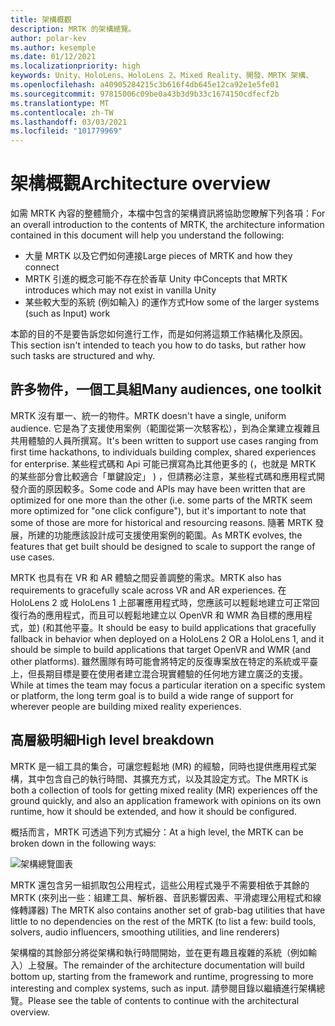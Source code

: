 ```yaml
---
title: 架構概觀
description: MRTK 的架構總覽。
author: polar-kev
ms.author: kesemple
ms.date: 01/12/2021
ms.localizationpriority: high
keywords: Unity、HoloLens、HoloLens 2、Mixed Reality、開發、MRTK 架構、
ms.openlocfilehash: a40905284215c3b616f4db645e12ca92e1e5fe01
ms.sourcegitcommit: 97815006c09be0a43b3d9b33c1674150cdfecf2b
ms.translationtype: MT
ms.contentlocale: zh-TW
ms.lasthandoff: 03/03/2021
ms.locfileid: "101779969"
---
```

# <a name="architecture-overview"></a><span data-ttu-id="7bbed-104">架構概觀</span><span class="sxs-lookup"><span data-stu-id="7bbed-104">Architecture overview</span></span>

<span data-ttu-id="7bbed-105">如需 MRTK 內容的整體簡介，本檔中包含的架構資訊將協助您瞭解下列各項：</span><span class="sxs-lookup"><span data-stu-id="7bbed-105">For an overall introduction to the contents of MRTK, the architecture information contained in this document will help you understand the following:</span></span>

- <span data-ttu-id="7bbed-106">大量 MRTK 以及它們如何連接</span><span class="sxs-lookup"><span data-stu-id="7bbed-106">Large pieces of MRTK and how they connect</span></span>
- <span data-ttu-id="7bbed-107">MRTK 引進的概念可能不存在於香草 Unity 中</span><span class="sxs-lookup"><span data-stu-id="7bbed-107">Concepts that MRTK introduces which may not exist in vanilla Unity</span></span>
- <span data-ttu-id="7bbed-108">某些較大型的系統 (例如輸入) 的運作方式</span><span class="sxs-lookup"><span data-stu-id="7bbed-108">How some of the larger systems (such as Input) work</span></span>

<span data-ttu-id="7bbed-109">本節的目的不是要告訴您如何進行工作，而是如何將這類工作結構化及原因。</span><span class="sxs-lookup"><span data-stu-id="7bbed-109">This section isn't intended to teach you how to do tasks, but rather how such tasks are structured and why.</span></span>

## <a name="many-audiences-one-toolkit"></a><span data-ttu-id="7bbed-110">許多物件，一個工具組</span><span class="sxs-lookup"><span data-stu-id="7bbed-110">Many audiences, one toolkit</span></span>

<span data-ttu-id="7bbed-111">MRTK 沒有單一、統一的物件。</span><span class="sxs-lookup"><span data-stu-id="7bbed-111">MRTK doesn't have a single, uniform audience.</span></span> <span data-ttu-id="7bbed-112">它是為了支援使用案例（範圍從第一次駭客松），到為企業建立複雜且共用體驗的人員所撰寫。</span><span class="sxs-lookup"><span data-stu-id="7bbed-112">It's been written to support use cases ranging from first time hackathons, to individuals building complex, shared experiences for enterprise.</span></span> <span data-ttu-id="7bbed-113">某些程式碼和 Api 可能已撰寫為比其他更多的 (，也就是 MRTK 的某些部分會比較適合「單鍵設定」 ) ，但請務必注意，某些程式碼和應用程式開發介面的原因較多。</span><span class="sxs-lookup"><span data-stu-id="7bbed-113">Some code and APIs may have been written that are optimized for one more than the other (i.e. some parts of the MRTK seem more optimized for "one click configure"), but it's important to note that some of those are more for historical and resourcing reasons.</span></span> <span data-ttu-id="7bbed-114">隨著 MRTK 發展，所建的功能應該設計成可支援使用案例的範圍。</span><span class="sxs-lookup"><span data-stu-id="7bbed-114">As MRTK evolves, the features that get built should be designed to scale to support the range of use cases.</span></span>

<span data-ttu-id="7bbed-115">MRTK 也具有在 VR 和 AR 體驗之間妥善調整的需求。</span><span class="sxs-lookup"><span data-stu-id="7bbed-115">MRTK also has requirements to gracefully scale across VR and AR experiences.</span></span> <span data-ttu-id="7bbed-116">在 HoloLens 2 或 HoloLens 1 上部署應用程式時，您應該可以輕鬆地建立可正常回復行為的應用程式，而且可以輕鬆地建立以 OpenVR 和 WMR 為目標的應用程式，並)  (和其他平臺。</span><span class="sxs-lookup"><span data-stu-id="7bbed-116">It should be easy to build applications that gracefully fallback in behavior when deployed on a HoloLens 2 OR a HoloLens 1, and it should be simple to build applications that target OpenVR and WMR (and other platforms).</span></span> <span data-ttu-id="7bbed-117">雖然團隊有時可能會將特定的反復專案放在特定的系統或平臺上，但長期目標是要在使用者建立混合現實體驗的任何地方建立廣泛的支援。</span><span class="sxs-lookup"><span data-stu-id="7bbed-117">While at times the team may focus a particular iteration on a specific system or platform, the long term goal is to build a wide range of support for wherever people are building mixed reality experiences.</span></span>

## <a name="high-level-breakdown"></a><span data-ttu-id="7bbed-118">高層級明細</span><span class="sxs-lookup"><span data-stu-id="7bbed-118">High level breakdown</span></span>

<span data-ttu-id="7bbed-119">MRTK 是一組工具的集合，可讓您輕鬆地 (MR) 的經驗，同時也提供應用程式架構，其中包含自己的執行時間、其擴充方式，以及其設定方式。</span><span class="sxs-lookup"><span data-stu-id="7bbed-119">The MRTK is both a collection of tools for getting mixed reality (MR) experiences off the ground quickly, and also an application framework with opinions on its own runtime, how it should be extended, and how it should be configured.</span></span>

<span data-ttu-id="7bbed-120">概括而言，MRTK 可透過下列方式細分：</span><span class="sxs-lookup"><span data-stu-id="7bbed-120">At a high level, the MRTK can be broken down in the following ways:</span></span>

![架構總覽圖表](../features/images/architecture/MRTK_Architecture.png)

<span data-ttu-id="7bbed-122">MRTK 還包含另一組抓取包公用程式，這些公用程式幾乎不需要相依于其餘的 MRTK (來列出一些：組建工具、解析器、音訊影響因素、平滑處理公用程式和線條轉譯器) </span><span class="sxs-lookup"><span data-stu-id="7bbed-122">The MRTK also contains another set of grab-bag utilities that have little to no dependencies on the rest of the MRTK (to list a few: build tools, solvers, audio influencers, smoothing utilities, and line renderers)</span></span>

<span data-ttu-id="7bbed-123">架構檔的其餘部分將從架構和執行時間開始，並在更有趣且複雜的系統（例如輸入）上發展。</span><span class="sxs-lookup"><span data-stu-id="7bbed-123">The remainder of the architecture documentation will build bottom up, starting from the framework and runtime, progressing to more interesting and complex systems, such as input.</span></span> <span data-ttu-id="7bbed-124">請參閱目錄以繼續進行架構總覽。</span><span class="sxs-lookup"><span data-stu-id="7bbed-124">Please see the table of contents to continue with the architectural overview.</span></span>
